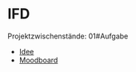 # IFD
Projektzwischenstände:
01#Aufgabe 
  - <a href="/Interface Design/01#Idee.pdf">Idee</a>
  - <a href="/Interface Design/01#Moodboard.pdf">Moodboard</a>